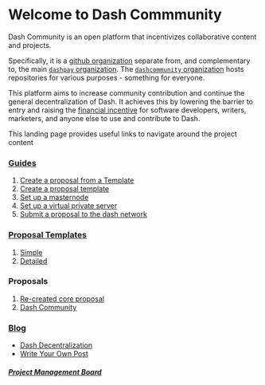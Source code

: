 # Welcome to Dash Commmunity

Dash Community is an open platform that incentivizes collaborative content and projects.  

Specifically, it is a [github organization](https://github.com/blog/674-introducing-organizations) separate from, and complementary to, the main [`dashpay` organization](https://github.com/dashpay).  The [`dashcommunity` organization](https://github.com/dashcommunity) hosts repositories for various purposes - something for everyone.  

This platform aims to increase community contribution and continue the general decentralization of Dash.  It achieves this by lowering the barrier to entry and raising the [financial incentive](https://github.com/dashcommunity/proposal-dash-community/blob/master/proposal.md#table-4---compensation-for-community-participation) for software developers, writers, marketers, and anyone else to use and contribute to Dash.

This landing page provides useful links to navigate around the project content

### [Guides](https://github.com/dashcommunity/guides)
  1. [Create a proposal from a Template](https://github.com/dashcommunity/guides/blob/master/create_proposal_from_template.md)
  2. [Create a proposal template](https://github.com/dashcommunity/guides/blob/master/create_proposal_template.md)
  3. [Set up a masternode](https://github.com/dashcommunity/guides/blob/master/set_up_masternode.md)
  4. [Set up a virtual private server](https://github.com/dashcommunity/guides/blob/master/set_up_virtual_private_server.md)
  5. [Submit a proposal to the dash network](https://github.com/dashcommunity/guides/blob/master/submit_proposal_to_network.md)

### [Proposal Templates](https://github.com/dashcommunity/proposal-templates)
  1. [Simple](https://github.com/dashcommunity/proposal-templates/blob/master/simple.md)
  2. [Detailed](https://github.com/dashcommunity/proposal-templates/blob/master/detailed.md) 

### Proposals
  1. [Re-created core proposal](https://dashcommunity.github.io/proposal-core-team-remake/)
  2. [Dash Community](https://dashcommunity.github.io/proposal-dash-community/)

### [Blog](https://github.com/dashcommunity/blog)
* [Dash Decentralization](https://github.com/dashcommunity/blog/blob/master/shift_to_decentralization.md)
* [Write Your Own Post](https://github.com/dashcommunity/guides/blob/master/create_blog_post.md)

##### [Project Management Board](https://github.com/dashcommunity/proposal-dash-community/projects/1?fullscreen=true)

